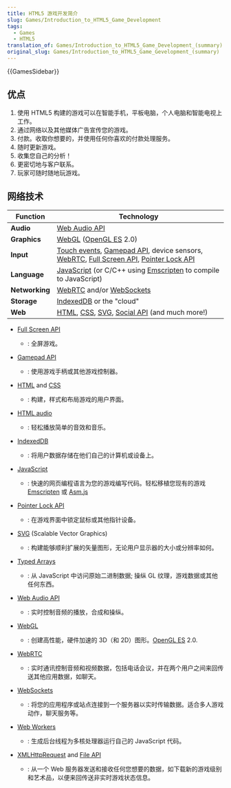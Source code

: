 ```yaml
---
title: HTML5 游戏开发简介
slug: Games/Introduction_to_HTML5_Game_Development
tags:
  - Games
  - HTML5
translation_of: Games/Introduction_to_HTML5_Game_Development_(summary)
original_slug: Games/Introduction_to_HTML5_Game_Gevelopment_(summary)
---
```

{{GamesSidebar}}

## 优点

1.  使用 HTML5 构建的游戏可以在智能手机，平板电脑，个人电脑和智能电视上工作。
2.  通过网络以及其他媒体广告宣传您的游戏。
3.  付款。收取你想要的，并使用任何你喜欢的付款处理服务。
4.  随时更新游戏。
5.  收集您自己的分析！
6.  更密切地与客户联系。
7.  玩家可随时随地玩游戏。

## 网络技术

| **Function**   | **Technology**                                                                                                                                                                                                                                                      |
| -------------- | ------------------------------------------------------------------------------------------------------------------------------------------------------------------------------------------------------------------------------------------------------------------- |
| **Audio**      | [Web Audio API](/en-US/docs/Web_Audio_API)                                                                                                                                                                                                                          |
| **Graphics**   | [WebGL](/en-US/docs/WebGL) ([OpenGL ES](http://www.khronos.org/opengles/) 2.0)                                                                                                                                                                                      |
| **Input**      | [Touch events](/en-US/docs/DOM/Touch_events), [Gamepad API](/en-US/docs/API/Gamepad/Using_Gamepad_API), device sensors, [WebRTC](/en-US/docs/WebRTC), [Full Screen API](/en-US/docs/DOM/Using_fullscreen_mode), [Pointer Lock API](/en-US/docs/WebAPI/Pointer_Lock) |
| **Language**   | [JavaScript](/en-US/docs/JavaScript) (or C/C++ using [Emscripten](https://github.com/kripken/emscripten/wiki) to compile to JavaScript)                                                                                                                             |
| **Networking** | [WebRTC](/en-US/docs/WebRTC) and/or [WebSockets](/en-US/docs/WebSockets)                                                                                                                                                                                            |
| **Storage**    | [IndexedDB](/en-US/docs/IndexedDB) or the "cloud"                                                                                                                                                                                                                   |
| **Web**        | [HTML](/en-US/docs/HTML), [CSS](/en-US/docs/CSS), [SVG](/en-US/docs/SVG), [Social API](/en-US/docs/Social_API) (and much more!)                                                                                                                                     |

- [Full Screen API](/en-US/docs/DOM/Using_fullscreen_mode)
  - : 全屏游戏。
- [Gamepad API](/en-US/docs/API/Gamepad/Using_Gamepad_API)
  - : 使用游戏手柄或其他游戏控制器。
- [HTML](/en-US/docs/HTML) and [CSS](/en-US/docs/CSS)
  - : 构建，样式和布局游戏的用户界面。
- [HTML audio](/en-US/docs/HTML/Element/audio)
  - : 轻松播放简单的音效和音乐。
- [IndexedDB](/en-US/docs/IndexedDB)
  - : 将用户数据存储在他们自己的计算机或设备上。
- [JavaScript](/en-US/docs/JavaScript)
  - : 快速的网页编程语言为您的游戏编写代码。轻松移植您现有的游戏 [Emscripten](https://github.com/kripken/emscripten/wiki) 或 [Asm.js](http://asmjs.org/spec/latest/)
- [Pointer Lock API](/en-US/docs/WebAPI/Pointer_Lock)
  - : 在游戏界面中锁定鼠标或其他指针设备。
- [SVG](/en-US/docs/SVG) (Scalable Vector Graphics)
  - : 构建能够顺利扩展的矢量图形，无论用户显示器的大小或分辨率如何。
- [Typed Arrays](/en-US/docs/JavaScript/Typed_arrays)
  - : 从 JavaScript 中访问原始二进制数据; 操纵 GL 纹理，游戏数据或其他任何东西。

- [Web Audio API](/en-US/docs/Web_Audio_API)
  - : 实时控制音频的播放，合成和操纵。
- [WebGL](/en-US/docs/WebGL)
  - : 创建高性能，硬件加速的 3D（和 2D）图形。[OpenGL ES](http://www.khronos.org/opengles/) 2.0.
- [WebRTC](/en-US/docs/WebRTC)
  - : 实时通讯控制音频和视频数据，包括电话会议，并在两个用户之间来回传送其他应用数据，如聊天。
- [WebSockets](/en-US/docs/WebSockets)
  - : 将您的应用程序或站点连接到一个服务器以实时传输数据。适合多人游戏动作，聊天服务等。
- [Web Workers](/en-US/docs/DOM/Using_web_workers)
  - : 生成后台线程为多核处理器运行自己的 JavaScript 代码。
- [XMLHttpRequest](/en-US/docs/DOM/XMLHttpRequest) and [File API](/en-US/docs/DOM/File_API)
  - : 从一个 Web 服务器发送和接收任何您想要的数据，如下载新的游戏级别和艺术品，以便来回传送非实时游戏状态信息。
